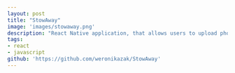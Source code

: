 ```yaml
---
layout: post
title: "StowAway"
image: 'images/stowaway.png'
description: "React Native application, that allows users to upload photos and descriptions of items they stow away."
tags:
- react
- javascript
github: 'https://github.com/weronikazak/StowAway'
---
```

